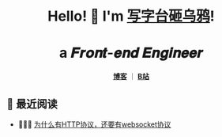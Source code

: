 <h1 align="center"> Hello! 👋  I'm <a href="https://github.com/lxs2048">写字台砸乌鸦</a>!</h1>
<h1 align="center">a 𝑭𝒓𝒐𝒏𝒕-𝒆𝒏𝒅 𝑬𝒏𝒈𝒊𝒏𝒆𝒆𝒓  </h1>

<p align="center">
  <strong><a target="_blank" href="https://guiyexing.site">博客</a></strong> ｜
  <strong><a target="_blank" href="https://space.bilibili.com/396914707">B站</a></strong>
</p>

## 🌱 最近阅读

- 👨🏻‍💻  [为什么有HTTP协议，还要有websocket协议](https://mp.weixin.qq.com/s/jJNdXMNmXcE8wSE0gbtTAQ)

<!--
**lxs2048/lxs2048** is a ✨ _special_ ✨ repository because its `README.md` (this file) appears on your GitHub profile.

Here are some ideas to get you started:

- 🔭 I’m currently working on ...
- 🌱 I’m currently learning ...
- 👯 I’m looking to collaborate on ...
- 🤔 I’m looking for help with ...
- 💬 Ask me about ...
- 📫 How to reach me: ...
- 😄 Pronouns: ...
- ⚡ Fun fact: ...
-->
